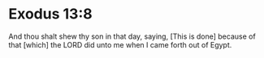 # Exodus 13:8

And thou shalt shew thy son in that day, saying, [This is done] because of that [which] the LORD did unto me when I came forth out of Egypt.